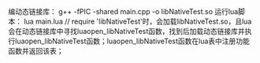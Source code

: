 编动态链接库：
    g++ -fPIC -shared main.cpp -o libNativeTest.so
运行lua脚本：
    lua main.lua // require 'libNativeTest'时，会加载libNativeTest.so，且lua会在动态链接库中寻找luaopen_libNativeTest函数，找到后加载动态链接库并执行luaopen_libNativeTest函数；luaopen_libNativeTest函数在lua表中注册功能函数并返回该表；
    